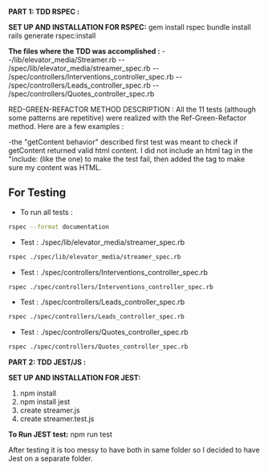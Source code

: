 **PART 1: TDD RSPEC :** 

**SET UP AND INSTALLATION FOR RSPEC:** 
gem install rspec
bundle install
rails generate rspec:install



**The files where the TDD was accomplished :** 
--/lib/elevator_media/Streamer.rb 
-- /spec/lib/elevator_media/streamer_spec.rb 
-- /spec/controllers/Interventions_controller_spec.rb
-- /spec/controllers/Leads_controller_spec.rb
-- /spec/controllers/Quotes_controller_spec.rb

RED-GREEN-REFACTOR METHOD DESCRIPTION :
All the 11 tests (although some patterns are repetitive) were realized with the Ref-Green-Refactor method. Here are a few examples :

-the "getContent behavior" described first test  was meant to check if getContent returned valid html content. I did not include an html tag in the "include: (like the </div> one) to make the test fail, then added the </div> tag to make sure my content was HTML.


## For Testing

- To run all tests :

```sh
rspec --format documentation
```

- Test : ./spec/lib/elevator_media/streamer_spec.rb

```sh
rspec ./spec/lib/elevator_media/streamer_spec.rb
```

- Test : ./spec/controllers/Interventions_controller_spec.rb

```sh
rspec ./spec/controllers/Interventions_controller_spec.rb
```

- Test : ./spec/controllers/Leads_controller_spec.rb

```sh
rspec ./spec/controllers/Leads_controller_spec.rb
```

- Test : ./spec/controllers/Quotes_controller_spec.rb

```sh
rspec ./spec/controllers/Quotes_controller_spec.rb
```
**PART 2: TDD JEST/JS :**

**SET UP AND INSTALLATION FOR JEST:**
1. npm install
2. npm install jest
3. create streamer.js
4. create streamer.test.js

**To Run JEST test:**
npm run test

After testing it is too messy to have both in same folder so I decided to have Jest on a separate folder.  